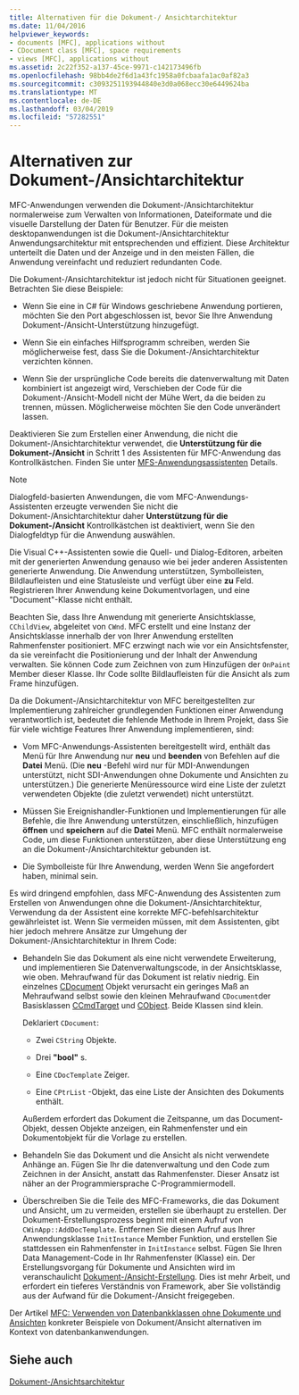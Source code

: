 ```yaml
---
title: Alternativen für die Dokument-/ Ansichtarchitektur
ms.date: 11/04/2016
helpviewer_keywords:
- documents [MFC], applications without
- CDocument class [MFC], space requirements
- views [MFC], applications without
ms.assetid: 2c22f352-a137-45ce-9971-c142173496fb
ms.openlocfilehash: 98bb4de2f6d1a43fc1958a0fcbaafa1ac0af82a3
ms.sourcegitcommit: c3093251193944840e3d0a068ecc30e6449624ba
ms.translationtype: MT
ms.contentlocale: de-DE
ms.lasthandoff: 03/04/2019
ms.locfileid: "57282551"
---
```

# <a name="alternatives-to-the-documentview-architecture"></a>Alternativen zur Dokument-/Ansichtarchitektur

MFC-Anwendungen verwenden die Dokument-/Ansichtarchitektur normalerweise zum Verwalten von Informationen, Dateiformate und die visuelle Darstellung der Daten für Benutzer. Für die meisten desktopanwendungen ist die Dokument-/Ansichtarchitektur Anwendungsarchitektur mit entsprechenden und effizient. Diese Architektur unterteilt die Daten und der Anzeige und in den meisten Fällen, die Anwendung vereinfacht und reduziert redundanten Code.

Die Dokument-/Ansichtarchitektur ist jedoch nicht für Situationen geeignet. Betrachten Sie diese Beispiele:

- Wenn Sie eine in C# für Windows geschriebene Anwendung portieren, möchten Sie den Port abgeschlossen ist, bevor Sie Ihre Anwendung Dokument-/Ansicht-Unterstützung hinzugefügt.

- Wenn Sie ein einfaches Hilfsprogramm schreiben, werden Sie möglicherweise fest, dass Sie die Dokument-/Ansichtarchitektur verzichten können.

- Wenn Sie der ursprüngliche Code bereits die datenverwaltung mit Daten kombiniert ist angezeigt wird, Verschieben der Code für die Dokument-/Ansicht-Modell nicht der Mühe Wert, da die beiden zu trennen, müssen. Möglicherweise möchten Sie den Code unverändert lassen.

Deaktivieren Sie zum Erstellen einer Anwendung, die nicht die Dokument-/Ansichtarchitektur verwendet, die **Unterstützung für die Dokument-/Ansicht** in Schritt 1 des Assistenten für MFC-Anwendung das Kontrollkästchen. Finden Sie unter [MFS-Anwendungsassistenten](../mfc/reference/mfc-application-wizard.md) Details.

> [!NOTE]
>  Dialogfeld-basierten Anwendungen, die vom MFC-Anwendungs-Assistenten erzeugte verwenden Sie nicht die Dokument-/Ansichtarchitektur daher **Unterstützung für die Dokument-/Ansicht** Kontrollkästchen ist deaktiviert, wenn Sie den Dialogfeldtyp für die Anwendung auswählen.

Die Visual C++-Assistenten sowie die Quell- und Dialog-Editoren, arbeiten mit der generierten Anwendung genauso wie bei jeder anderen Assistenten generierte Anwendung. Die Anwendung unterstützen, Symbolleisten, Bildlaufleisten und eine Statusleiste und verfügt über eine **zu** Feld. Registrieren Ihrer Anwendung keine Dokumentvorlagen, und eine "Document"-Klasse nicht enthält.

Beachten Sie, dass Ihre Anwendung mit generierte Ansichtsklasse, `CChildView`, abgeleitet von `CWnd`. MFC erstellt und eine Instanz der Ansichtsklasse innerhalb der von Ihrer Anwendung erstellten Rahmenfenster positioniert. MFC erzwingt nach wie vor ein Ansichtsfenster, da sie vereinfacht die Positionierung und der Inhalt der Anwendung verwalten. Sie können Code zum Zeichnen von zum Hinzufügen der `OnPaint` Member dieser Klasse. Ihr Code sollte Bildlaufleisten für die Ansicht als zum Frame hinzufügen.

Da die Dokument-/Ansichtarchitektur von MFC bereitgestellten zur Implementierung zahlreicher grundlegenden Funktionen einer Anwendung verantwortlich ist, bedeutet die fehlende Methode in Ihrem Projekt, dass Sie für viele wichtige Features Ihrer Anwendung implementieren, sind:

- Vom MFC-Anwendungs-Assistenten bereitgestellt wird, enthält das Menü für Ihre Anwendung nur **neu** und **beenden** von Befehlen auf die **Datei** Menü. (Die **neu** -Befehl wird nur für MDI-Anwendungen unterstützt, nicht SDI-Anwendungen ohne Dokumente und Ansichten zu unterstützen.) Die generierte Menüressource wird eine Liste der zuletzt verwendeten Objekte (die zuletzt verwendet) nicht unterstützt.

- Müssen Sie Ereignishandler-Funktionen und Implementierungen für alle Befehle, die Ihre Anwendung unterstützen, einschließlich, hinzufügen **öffnen** und **speichern** auf die **Datei** Menü. MFC enthält normalerweise Code, um diese Funktionen unterstützen, aber diese Unterstützung eng an die Dokument-/Ansichtarchitektur gebunden ist.

- Die Symbolleiste für Ihre Anwendung, werden Wenn Sie angefordert haben, minimal sein.

Es wird dringend empfohlen, dass MFC-Anwendung des Assistenten zum Erstellen von Anwendungen ohne die Dokument-/Ansichtarchitektur, Verwendung da der Assistent eine korrekte MFC-befehlsarchitektur gewährleistet ist. Wenn Sie vermeiden müssen, mit dem Assistenten, gibt hier jedoch mehrere Ansätze zur Umgehung der Dokument-/Ansichtarchitektur in Ihrem Code:

- Behandeln Sie das Dokument als eine nicht verwendete Erweiterung, und implementieren Sie Datenverwaltungscode, in der Ansichtsklasse, wie oben. Mehraufwand für das Dokument ist relativ niedrig. Ein einzelnes [CDocument](../mfc/reference/cdocument-class.md) Objekt verursacht ein geringes Maß an Mehraufwand selbst sowie den kleinen Mehraufwand `CDocument`der Basisklassen [CCmdTarget](../mfc/reference/ccmdtarget-class.md) und [CObject](../mfc/reference/cobject-class.md). Beide Klassen sind klein.

   Deklariert `CDocument`:

  - Zwei `CString` Objekte.

  - Drei **"bool"** s.

  - Eine `CDocTemplate` Zeiger.

  - Eine `CPtrList` -Objekt, das eine Liste der Ansichten des Dokuments enthält.

  Außerdem erfordert das Dokument die Zeitspanne, um das Document-Objekt, dessen Objekte anzeigen, ein Rahmenfenster und ein Dokumentobjekt für die Vorlage zu erstellen.

- Behandeln Sie das Dokument und die Ansicht als nicht verwendete Anhänge an. Fügen Sie Ihr die datenverwaltung und den Code zum Zeichnen in der Ansicht, anstatt das Rahmenfenster. Dieser Ansatz ist näher an der Programmiersprache C-Programmiermodell.

- Überschreiben Sie die Teile des MFC-Frameworks, die das Dokument und Ansicht, um zu vermeiden, erstellen sie überhaupt zu erstellen. Der Dokument-Erstellungsprozess beginnt mit einem Aufruf von `CWinApp::AddDocTemplate`. Entfernen Sie diesen Aufruf aus Ihrer Anwendungsklasse `InitInstance` Member Funktion, und erstellen Sie stattdessen ein Rahmenfenster in `InitInstance` selbst. Fügen Sie Ihren Data Management-Code in Ihr Rahmenfenster (Klasse) ein. Der Erstellungsvorgang für Dokumente und Ansichten wird im veranschaulicht [Dokument-/Ansicht-Erstellung](../mfc/document-view-creation.md). Dies ist mehr Arbeit, und erfordert ein tieferes Verständnis von Framework, aber Sie vollständig aus der Aufwand für die Dokument-/Ansicht freigegeben.

Der Artikel [MFC: Verwenden von Datenbankklassen ohne Dokumente und Ansichten](../data/mfc-using-database-classes-without-documents-and-views.md) konkreter Beispiele von Dokument/Ansicht alternativen im Kontext von datenbankanwendungen.

## <a name="see-also"></a>Siehe auch

[Dokument-/Ansichtsarchitektur](../mfc/document-view-architecture.md)
